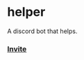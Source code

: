 # helper
A discord bot that helps.

### [Invite](https://canary.discord.com/api/oauth2/authorize?client_id=911238987207811132&scope=applications.commands%20bot)
